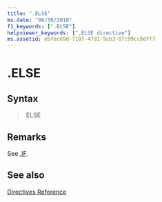 ```yaml
---
title: ".ELSE"
ms.date: "08/30/2018"
f1_keywords: [".ELSE"]
helpviewer_keywords: [".ELSE directive"]
ms.assetid: ebfec69d-7107-47d1-9cb3-87c99cc8dff7
---
```

# .ELSE

## Syntax

> .ELSE

## Remarks

See [.IF](../../assembler/masm/dot-if.md).

## See also

[Directives Reference](../../assembler/masm/directives-reference.md)<br/>